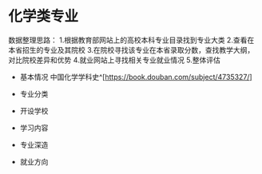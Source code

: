 # **化学类专业**

  数据整理思路：
  1.根据教育部网站上的高校本科专业目录找到专业大类
  2.查看在本省招生的专业及其院校
  3.在院校寻找该专业在本省录取分数，查找教学大纲，对比院校差异和优势
  4.就业网站上寻找相关专业就业情况
  5.整体评估

* 基本情况
中国化学学科史^[https://book.douban.com/subject/4735327/]
* 专业分类
  
* 开设学校

* 学习内容

* 专业深造

* 就业方向

